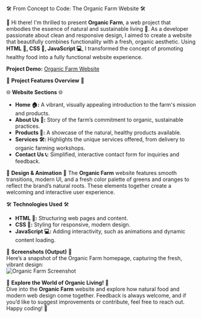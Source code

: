 🛠️ From Concept to Code: The Organic Farm Website 🛠️

🎉 Hi there! I'm thrilled to present **Organic Farm**, a web project that embodies the essence of natural and sustainable living 🌱. As a developer passionate about clean and responsive design, I aimed to create a website that beautifully combines functionality with a fresh, organic aesthetic. Using **HTML 📝, CSS 🎨, JavaScript 💻**, I transformed the concept of promoting healthy food into a fully functional website experience.

**Project Demo:** [Organic Farm Website]()

🚀 **Project Features Overview** 🚀

🌐 **Website Sections** 🌐
- **Home 🏠:** A vibrant, visually appealing introduction to the farm's mission and products.
- **About Us 🏢:** Story of the farm’s commitment to organic, sustainable practices.
- **Products 🛒:** A showcase of the natural, healthy products available.
- **Services 🛠️:** Highlights the unique services offered, from delivery to organic farming workshops.
- **Contact Us 📞:** Simplified, interactive contact form for inquiries and feedback.

🎨 **Design & Animation** 🎨
The **Organic Farm** website features smooth transitions, modern UI, and a fresh color palette of greens and oranges to reflect the brand’s natural roots. These elements together create a welcoming and interactive user experience.

🛠️ **Technologies Used** 🛠️
- **HTML 📝:** Structuring web pages and content.
- **CSS 🎨:** Styling for responsive, modern design.
- **JavaScript 💻:** Adding interactivity, such as animations and dynamic content loading.

📸 **Screenshots (Output)** 📸  
Here’s a snapshot of the Organic Farm homepage, capturing the fresh, vibrant design:  
![Organic Farm Screenshot]()

🌟 **Explore the World of Organic Living!** 🌟  
Dive into the **Organic Farm** website and explore how natural food and modern web design come together. Feedback is always welcome, and if you’d like to suggest improvements or contribute, feel free to reach out. Happy coding! 🎉
